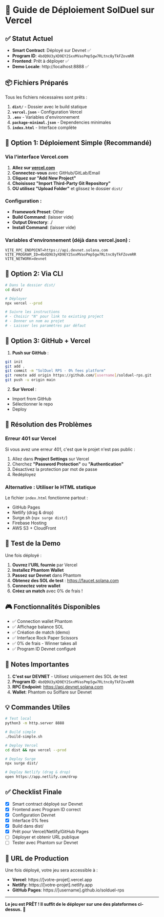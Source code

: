 # 🚀 Guide de Déploiement SolDuel sur Vercel

## ✅ Statut Actuel

- **Smart Contract**: Déployé sur Devnet ✅
- **Program ID**: `4bdQ9U3yXD9EY2SxxMVasPmp5gw7RLtnc8yTkFZovmRR`
- **Frontend**: Prêt à déployer ✅
- **Demo Locale**: http://localhost:8888 ✅

## 📦 Fichiers Préparés

Tous les fichiers nécessaires sont prêts :

1. **`dist/`** - Dossier avec le build statique
2. **`vercel.json`** - Configuration Vercel
3. **`.env`** - Variables d'environnement
4. **`package-minimal.json`** - Dependencies minimales
5. **`index.html`** - Interface complète

## 🎯 Option 1: Déploiement Simple (Recommandé)

### Via l'interface Vercel.com

1. **Allez sur [vercel.com](https://vercel.com)**
2. **Connectez-vous** avec GitHub/GitLab/Email
3. **Cliquez sur "Add New Project"**
4. **Choisissez "Import Third-Party Git Repository"**
5. **OU utilisez "Upload Folder"** et glissez le dossier `dist/`

### Configuration :
- **Framework Preset**: Other
- **Build Command**: (laisser vide)
- **Output Directory**: ./
- **Install Command**: (laisser vide)

### Variables d'environnement (déjà dans vercel.json) :
```
VITE_RPC_ENDPOINT=https://api.devnet.solana.com
VITE_PROGRAM_ID=4bdQ9U3yXD9EY2SxxMVasPmp5gw7RLtnc8yTkFZovmRR
VITE_NETWORK=devnet
```

## 🎯 Option 2: Via CLI

```bash
# Dans le dossier dist/
cd dist/

# Déployer
npx vercel --prod

# Suivre les instructions
# - Choisir "N" pour link to existing project
# - Donner un nom au projet
# - Laisser les paramètres par défaut
```

## 🎯 Option 3: GitHub + Vercel

1. **Push sur GitHub** :
```bash
git init
git add .
git commit -m "SolDuel RPS - 0% fees platform"
git remote add origin https://github.com/[username]/solduel-rps.git
git push -u origin main
```

2. **Sur Vercel** :
- Import from GitHub
- Sélectionner le repo
- Deploy

## 🔧 Résolution des Problèmes

### Erreur 401 sur Vercel

Si vous avez une erreur 401, c'est que le projet n'est pas public :

1. Allez dans **Project Settings** sur Vercel
2. Cherchez **"Password Protection"** ou **"Authentication"**
3. Désactivez la protection par mot de passe
4. Redéployez

### Alternative : Utiliser le HTML statique

Le fichier `index.html` fonctionne partout :
- GitHub Pages
- Netlify (drag & drop)
- Surge.sh (`npx surge dist/`)
- Firebase Hosting
- AWS S3 + CloudFront

## 📱 Test de la Demo

Une fois déployé :

1. **Ouvrez l'URL fournie** par Vercel
2. **Installez Phantom Wallet**
3. **Passez sur Devnet** dans Phantom
4. **Obtenez des SOL de test** : https://faucet.solana.com
5. **Connectez votre wallet**
6. **Créez un match** avec 0% de frais !

## 🎮 Fonctionnalités Disponibles

- ✅ Connection wallet Phantom
- ✅ Affichage balance SOL
- ✅ Création de match (demo)
- ✅ Interface Rock Paper Scissors
- ✅ 0% de frais - Winner takes all
- ✅ Program ID Devnet configuré

## 🚨 Notes Importantes

1. **C'est sur DEVNET** - Utilisez uniquement des SOL de test
2. **Program ID**: `4bdQ9U3yXD9EY2SxxMVasPmp5gw7RLtnc8yTkFZovmRR`
3. **RPC Endpoint**: https://api.devnet.solana.com
4. **Wallet**: Phantom ou Solflare sur Devnet

## 💡 Commandes Utiles

```bash
# Test local
python3 -m http.server 8888

# Build simple
./build-simple.sh

# Deploy Vercel
cd dist && npx vercel --prod

# Deploy Surge
npx surge dist/

# Deploy Netlify (drag & drop)
open https://app.netlify.com/drop
```

## ✅ Checklist Finale

- [x] Smart contract déployé sur Devnet
- [x] Frontend avec Program ID correct
- [x] Configuration Devnet
- [x] Interface 0% fees
- [x] Build dans dist/
- [x] Prêt pour Vercel/Netlify/GitHub Pages
- [ ] Déployer et obtenir URL publique
- [ ] Tester avec Phantom sur Devnet

## 🎯 URL de Production

Une fois déployé, votre jeu sera accessible à :
- **Vercel**: https://[votre-projet].vercel.app
- **Netlify**: https://[votre-projet].netlify.app
- **GitHub Pages**: https://[username].github.io/solduel-rps

---

**Le jeu est PRÊT ! Il suffit de le déployer sur une des plateformes ci-dessus.** 🚀